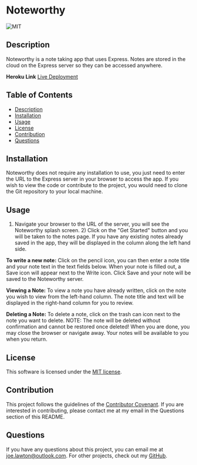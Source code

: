 
  # Noteworthy

  ![MIT](https://img.shields.io/badge/license-MIT-brightgreen)

  ## Description
  Noteworthy is a note taking app that uses Express. Notes are stored in the cloud on the Express server so they can be accessed anywhere.

  **Heroku Link**
  [Live Deployment](https://lit-shelf-32609.herokuapp.com/)

  ## Table of Contents
  * [Description](#description)
  * [Installation](#installation)
  * [Usage](#usage)
  * [License](#license)
  * [Contribution](#contribute)
  * [Questions](#questions)

  ## Installation
  Noteworthy does not require any installation to use, you just need to enter the URL to the Express server in your browser to access the app. If you wish to view the code or contribute to the project, you would need to clone the Git repository to your local machine.

  ## Usage
  1) Navigate your browser to the URL of the server, you will see the Noteworthy splash screen. 2) Click on the "Get Started" button and you will be taken to the notes page. If you have any existing notes already saved in the app, they will be displayed in the column along the left hand side. 
  
  **To write a new note:**
  Click on the pencil icon, you can then enter a note title and your note text in the text fields below. When your note is filled out, a Save icon will appear next to the Write icon. Click Save and your note will be saved to the Noteworthy server. 
  
  **Viewing a Note:**
  To view a note you have already written, click on the note you wish to view from the left-hand column. The note title and text will be displayed in the right-hand column for you to review. 
  
  **Deleting a Note:**
  To delete a note, click on the trash can icon next to the note you want to delete. NOTE: The note will be deleted without confirmation and cannot be restored once deleted! When you are done, you may close the browser or navigate away. Your notes will be available to you when you return.

  ## License
  This software is licensed under the [MIT license](https://choosealicense.com/licenses/mit/).

  ## Contribution
  This project follows the guidelines of the [Contributor Covenant](https://www.contributor-covenant.org/version/2/0/code_of_conduct/). If you are interested in contributing, please contact me at my email in the Questions section of this README.

  ## Questions
  If you have any questions about this project, you can email me at joe.lawton@outlook.com.
  For other projects, check out my [GitHub](https://github.com/jdlawton).
